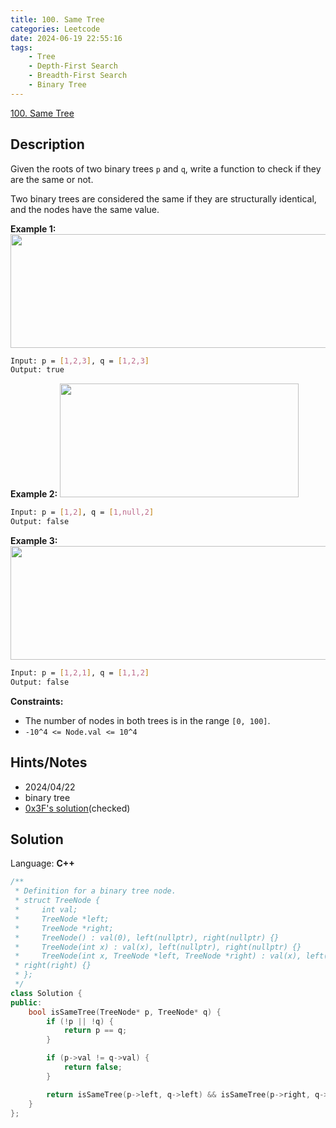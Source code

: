 ```yaml
---
title: 100. Same Tree
categories: Leetcode
date: 2024-06-19 22:55:16
tags:
    - Tree
    - Depth-First Search
    - Breadth-First Search
    - Binary Tree
---
```


[100. Same Tree](https://leetcode.com/problems/same-tree/description/)

## Description

Given the roots of two binary trees `p` and `q`, write a function to check if they are the same or not.

Two binary trees are considered the same if they are structurally identical, and the nodes have the same value.

**Example 1:**
<img alt="" src="https://assets.leetcode.com/uploads/2020/12/20/ex1.jpg" style="width: 622px; height: 182px;">

```bash
Input: p = [1,2,3], q = [1,2,3]
Output: true
```

**Example 2:**
<img alt="" src="https://assets.leetcode.com/uploads/2020/12/20/ex2.jpg" style="width: 382px; height: 182px;">

```bash
Input: p = [1,2], q = [1,null,2]
Output: false
```

**Example 3:**
<img alt="" src="https://assets.leetcode.com/uploads/2020/12/20/ex3.jpg" style="width: 622px; height: 182px;">

```bash
Input: p = [1,2,1], q = [1,1,2]
Output: false
```

**Constraints:**

- The number of nodes in both trees is in the range `[0, 100]`.
- `-10^4 <= Node.val <= 10^4`

## Hints/Notes

- 2024/04/22
- binary tree
- [0x3F's solution](https://leetcode.cn/problems/same-tree/solutions/2015056/ru-he-ling-huo-yun-yong-di-gui-lai-kan-s-empk/)(checked)

## Solution

Language: **C++**

```C++
/**
 * Definition for a binary tree node.
 * struct TreeNode {
 *     int val;
 *     TreeNode *left;
 *     TreeNode *right;
 *     TreeNode() : val(0), left(nullptr), right(nullptr) {}
 *     TreeNode(int x) : val(x), left(nullptr), right(nullptr) {}
 *     TreeNode(int x, TreeNode *left, TreeNode *right) : val(x), left(left),
 * right(right) {}
 * };
 */
class Solution {
public:
    bool isSameTree(TreeNode* p, TreeNode* q) {
        if (!p || !q) {
            return p == q;
        }

        if (p->val != q->val) {
            return false;
        }

        return isSameTree(p->left, q->left) && isSameTree(p->right, q->right);
    }
};
```
